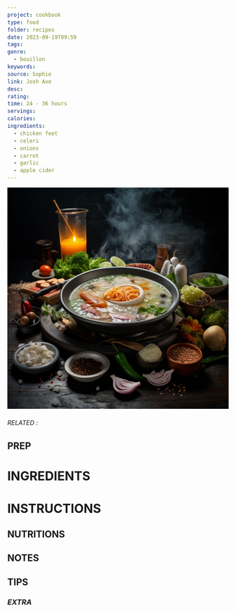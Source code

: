 ```yaml
---
project: cookbook
type: food
folder: recipes
date: 2023-09-19T09:59
tags: 
genre:
  - bouillon
keywords: 
source: Sophie
link: Josh Axe
desc: 
rating: 
time: 24 - 36 hours
servings: 
calories: 
ingredients:
  - chicken feet
  - celeri
  - onions
  - carrot
  - garlic
  - apple cider
---
```


![IMAGE](_default.png)

###### *RELATED* : 


## PREP


# INGREDIENTS


# INSTRUCTIONS



## NUTRITIONS



## NOTES



## TIPS



### *EXTRA*



